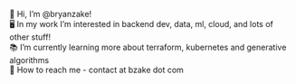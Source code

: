 👋 Hi, I’m @bryanzake!  
🖥️ In my work I’m interested in backend dev, data, ml, cloud, and lots of other stuff!  
📚 I’m currently learning more about terraform, kubernetes and generative algorithms  
📱 How to reach me - contact at bzake dot com  
